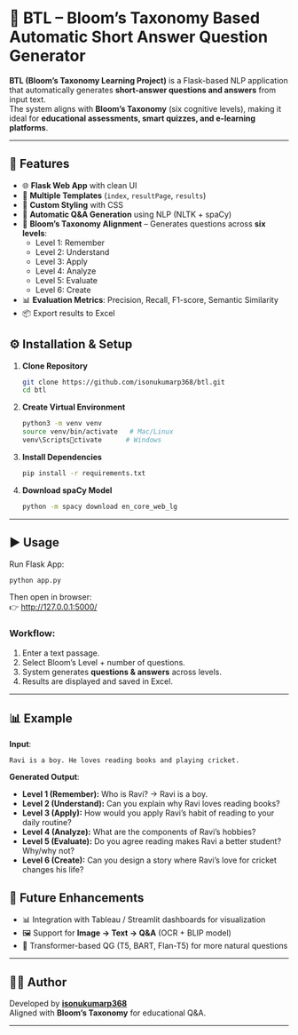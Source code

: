 # 📘 BTL – Bloom’s Taxonomy Based Automatic Short Answer Question Generator

**BTL (Bloom’s Taxonomy Learning Project)** is a Flask-based NLP application that automatically generates **short-answer questions and answers** from input text.  
The system aligns with **Bloom’s Taxonomy** (six cognitive levels), making it ideal for **educational assessments, smart quizzes, and e-learning platforms**.

---

## 🚀 Features

- 🌐 **Flask Web App** with clean UI  
- 📄 **Multiple Templates** (`index`, `resultPage`, `results`)  
- 🎨 **Custom Styling** with CSS  
- 🤖 **Automatic Q&A Generation** using NLP (NLTK + spaCy)  
- 🧠 **Bloom’s Taxonomy Alignment** – Generates questions across **six levels**:
  - Level 1: Remember  
  - Level 2: Understand  
  - Level 3: Apply  
  - Level 4: Analyze  
  - Level 5: Evaluate  
  - Level 6: Create  
- 📊 **Evaluation Metrics**: Precision, Recall, F1-score, Semantic Similarity  
- 📦 Export results to Excel  


## ⚙️ Installation & Setup

1. **Clone Repository**
   ```bash
   git clone https://github.com/isonukumarp368/btl.git
   cd btl
   ```

2. **Create Virtual Environment**
   ```bash
   python3 -m venv venv
   source venv/bin/activate   # Mac/Linux
   venv\Scriptsctivate      # Windows
   ```

3. **Install Dependencies**
   ```bash
   pip install -r requirements.txt
   ```

4. **Download spaCy Model**
   ```bash
   python -m spacy download en_core_web_lg
   ```

---

## ▶️ Usage

Run Flask App:

```bash
python app.py
```

Then open in browser:  
👉 http://127.0.0.1:5000/

### Workflow:
1. Enter a text passage.  
2. Select Bloom’s Level + number of questions.  
3. System generates **questions & answers** across levels.  
4. Results are displayed and saved in Excel.  

---

## 📊 Example

**Input**:  
```
Ravi is a boy. He loves reading books and playing cricket.
```

**Generated Output**:

- **Level 1 (Remember):** Who is Ravi? → Ravi is a boy.  
- **Level 2 (Understand):** Can you explain why Ravi loves reading books?  
- **Level 3 (Apply):** How would you apply Ravi’s habit of reading to your daily routine?  
- **Level 4 (Analyze):** What are the components of Ravi’s hobbies?  
- **Level 5 (Evaluate):** Do you agree reading makes Ravi a better student? Why/why not?  
- **Level 6 (Create):** Can you design a story where Ravi’s love for cricket changes his life?  

## 📌 Future Enhancements

- 📊 Integration with Tableau / Streamlit dashboards for visualization  
- 🖼 Support for **Image → Text → Q&A** (OCR + BLIP model)  
- 🤖 Transformer-based QG (T5, BART, Flan-T5) for more natural questions  

---

## 👨‍💻 Author

Developed by **[isonukumarp368](https://github.com/isonukumarp368)**  
Aligned with **Bloom’s Taxonomy** for educational Q&A.

---

